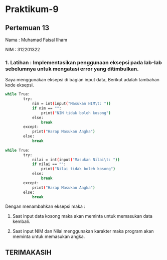 # Praktikum-9

## Pertemuan 13

Nama  : Muhamad Faisal Ilham

NIM  : 312201322

### 1. Latihan : Implementasikan penggunaan eksepsi pada lab-lab sebelumnya untuk mengatasi error yang ditimbulkan.

Saya menggunakan eksepsi di bagian input data, Berikut adalah tambahan kode eksepsi. <p>

```bash
while True:
        try:
            nim = int(input("Masukan NIM\t: "))
            if nim == "":
                print("NIM tidak boleh kosong")
            else:
                break
        except:
            print("Harap Masukan Angka")
        else:
            break
        
while True:
        try:
            nilai = int(input("Masukan Nilai\t: "))
            if nilai == "":
                print("Nilai tidak boleh kosong")
            else:
                break
        except:
            print("Harap Masukan Angka")
        else:
            break
```

Dengan menambahkan eksepsi maka : <p>

1. Saat input data kosong maka akan meminta untuk memasukan data kembali. <p>
2. Saat input NIM dan Nilai menggunakan karakter maka program akan meminta untuk memasukan angka. <p>

## TERIMAKASIH
